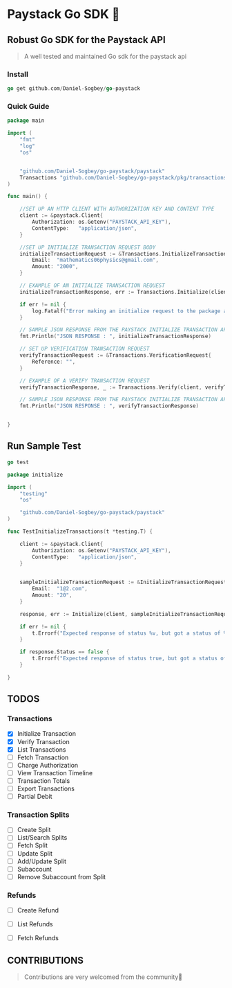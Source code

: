 # Paystack Go SDK 🥤

## Robust Go SDK for the Paystack API
> A well tested and maintained Go sdk for the paystack api

### Install
```Go
go get github.com/Daniel-Sogbey/go-paystack

```

### Quick Guide

> 
```Go
package main

import (
	"fmt"
	"log"
	"os"


	"github.com/Daniel-Sogbey/go-paystack/paystack"
	Transactions "github.com/Daniel-Sogbey/go-paystack/pkg/transactions"
)

func main() {

	//SET UP AN HTTP CLIENT WITH AUTHORIZATION KEY AND CONTENT TYPE
	client := &paystack.Client{
		Authorization: os.Getenv("PAYSTACK_API_KEY"),
		ContentType:   "application/json",
	}

	//SET UP INITIALIZE TRANSACTION REQUEST BODY
	initializeTransactionRequest := &Transactions.InitializeTransactionRequest{
		Email:  "mathematics06physics@gmail.com",
		Amount: "2000",
	}

	// EXAMPLE OF AN INITIALIZE TRANSACTION REQUEST
	initializeTransactionResponse, err := Transactions.Initialize(client, initializeTransactionRequest)

	if err != nil {
		log.Fatalf("Error making an initialize request to the package api %v", err)
	}

	// SAMPLE JSON RESPONSE FROM THE PAYSTACK INITIALIZE TRANSACTION API
	fmt.Println("JSON RESPONSE : ", initializeTransactionResponse)

	// SET UP VERIFICATION TRANSACTION REQUEST
	verifyTransactionRequest := &Transactions.VerificationRequest{
		Reference: "",
	}

	// EXAMPLE OF A VERIFY TRANSACTION REQUEST
	verifyTransactionResponse, _ := Transactions.Verify(client, verifyTransactionRequest)

	// SAMPLE JSON RESPONSE FROM THE PAYSTACK INITIALIZE TRANSACTION API
	fmt.Println("JSON RESPONSE : ", verifyTransactionResponse)


}

```

## Run Sample Test

```Go
go test
```

```GO
package initialize

import (
	"testing"
	"os"

	"github.com/Daniel-Sogbey/go-paystack/paystack"
)

func TestInitializeTransactions(t *testing.T) {

	client := &paystack.Client{
		Authorization: os.Getenv("PAYSTACK_API_KEY"),
		ContentType:   "application/json",
	}

	
	sampleInitializeTransactionRequest := &InitializeTransactionRequest{
		Email:  "1@2.com",
		Amount: "20",
	}

	response, err := Initialize(client, sampleInitializeTransactionRequest)

	if err != nil {
		t.Errorf("Expected response of status %v, but got a status of %v and an error that says %v", response.Status, response.Status, err)
	}

	if response.Status == false {
		t.Errorf("Expected response of status true, but got a status of %v and an error message that says %v", response.Status, response.Message)
	}

}


```


## TODOS

### Transactions
- [x] Initialize Transaction
- [x] Verify Transaction
- [x] List Transactions
- [ ] Fetch Transaction
- [ ] Charge Authorization
- [ ] View Transaction Timeline
- [ ] Transaction Totals
- [ ] Export Transactions
- [ ] Partial Debit

### Transaction Splits
- [ ] Create Split
- [ ] List/Search Splits
- [ ] Fetch Split
- [ ] Update Split
- [ ] Add/Update Split
- [ ] Subaccount
- [ ] Remove Subaccount from Split

### Refunds
- [ ] Create Refund
- [ ] List Refunds
- [ ] Fetch Refunds



## CONTRIBUTIONS

> Contributions are very welcomed from the community🙏
